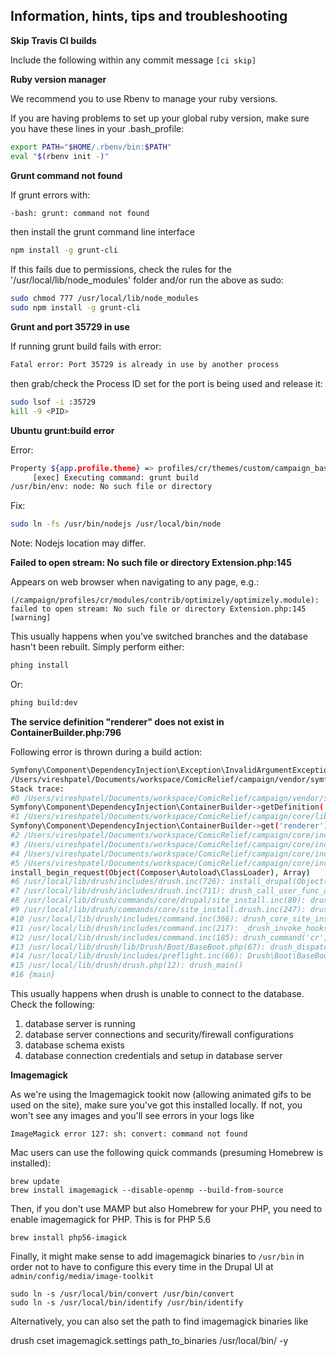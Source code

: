 ## Information, hints, tips and troubleshooting


**Skip Travis CI builds**

Include the following within any commit message `[ci skip]`

**Ruby version manager**

We recommend you to use Rbenv to manage your ruby versions.

If you are having problems to set up your global ruby version, make sure you have these lines in your .bash_profile:

```bash
export PATH="$HOME/.rbenv/bin:$PATH"
eval "$(rbenv init -)"
```

**Grunt command not found**

If grunt errors with:

```bash
-bash: grunt: command not found
```

then install the grunt command line interface

```bash
npm install -g grunt-cli
```

If this fails due to permissions, check the rules for the '/usr/local/lib/node_modules' folder and/or run the above as sudo:

```bash
sudo chmod 777 /usr/local/lib/node_modules
sudo npm install -g grunt-cli
```

**Grunt and port 35729 in use**

If running grunt build fails with error:

```bash
Fatal error: Port 35729 is already in use by another process
```

then grab/check the Process ID set for the port is being used and release it:

```bash
sudo lsof -i :35729
kill -9 <PID>
```

**Ubuntu grunt:build error**

Error:
```bash
Property ${app.profile.theme} => profiles/cr/themes/custom/campaign_base
     [exec] Executing command: grunt build
/usr/bin/env: node: No such file or directory
```

Fix:
```bash
sudo ln -fs /usr/bin/nodejs /usr/local/bin/node
```
Note: Nodejs location may differ.

**Failed to open stream: No such file or directory Extension.php:145**

Appears on web browser when navigating to any page, e.g.:

```text
(/campaign/profiles/cr/modules/contrib/optimizely/optimizely.module): failed to open stream: No such file or directory Extension.php:145 [warning]
```

This usually happens when you've switched branches and the database hasn't been rebuilt. Simply perform either:

```bash
phing install
```

Or:

```bash
phing build:dev
```

**The service definition "renderer" does not exist in ContainerBuilder.php:796**

Following error is thrown during a build action:
```bash
Symfony\Component\DependencyInjection\Exception\InvalidArgumentException: The service definition "renderer" does not exist. in
/Users/vireshpatel/Documents/workspace/ComicRelief/campaign/vendor/symfony/dependency-injection/ContainerBuilder.php:796
Stack trace:
#0 /Users/vireshpatel/Documents/workspace/ComicRelief/campaign/vendor/symfony/dependency-injection/ContainerBuilder.php(440):
Symfony\Component\DependencyInjection\ContainerBuilder->getDefinition('renderer')
#1 /Users/vireshpatel/Documents/workspace/ComicRelief/campaign/core/lib/Drupal.php(158):
Symfony\Component\DependencyInjection\ContainerBuilder->get('renderer')
#2 /Users/vireshpatel/Documents/workspace/ComicRelief/campaign/core/includes/install.core.inc(1151): Drupal::service('renderer')
#3 /Users/vireshpatel/Documents/workspace/ComicRelief/campaign/core/includes/install.core.inc(1089): install_database_errors(Array, './sites/default...')
#4 /Users/vireshpatel/Documents/workspace/ComicRelief/campaign/core/includes/install.core.inc(366): install_verify_database_settings('sites/default')
#5 /Users/vireshpatel/Documents/workspace/ComicRelief/campaign/core/includes/install.core.inc(113):
install_begin_request(Object(Composer\Autoload\ClassLoader), Array)
#6 /usr/local/lib/drush/includes/drush.inc(726): install_drupal(Object(Composer\Autoload\ClassLoader), Array)
#7 /usr/local/lib/drush/includes/drush.inc(711): drush_call_user_func_array('install_drupal', Array)
#8 /usr/local/lib/drush/commands/core/drupal/site_install.inc(80): drush_op('install_drupal', Object(Composer\Autoload\ClassLoader), Array)
#9 /usr/local/lib/drush/commands/core/site_install.drush.inc(247): drush_core_site_install_version('cr', Array)
#10 /usr/local/lib/drush/includes/command.inc(366): drush_core_site_install('cr', 'Campaign')
#11 /usr/local/lib/drush/includes/command.inc(217): _drush_invoke_hooks(Array, Array)
#12 /usr/local/lib/drush/includes/command.inc(185): drush_command('cr', 'Campaign')
#13 /usr/local/lib/drush/lib/Drush/Boot/BaseBoot.php(67): drush_dispatch(Array)
#14 /usr/local/lib/drush/includes/preflight.inc(66): Drush\Boot\BaseBoot->bootstrap_and_dispatch()
#15 /usr/local/lib/drush/drush.php(12): drush_main()
#16 {main}
```

This usually happens when drush is unable to connect to the database. Check the following:
1. database server is running
2. database server connections and security/firewall configurations
3. database schema exists
4. database connection credentials and setup in database server

**Imagemagick**

As we're using the Imagemagick tookit now (allowing animated gifs to be used on the site), make sure you've got this installed locally. If not, you won't see any images and you'll see errors in your logs like

	ImageMagick error 127: sh: convert: command not found

Mac users can use the following quick commands (presuming Homebrew is installed):

	brew update
	brew install imagemagick --disable-openmp --build-from-source
	
Then, if you don't use MAMP but also Homebrew for your PHP, you need to enable imagemagick for PHP. This is for PHP 5.6

	brew install php56-imagick
	
Finally, it might make sense to add imagemagick binaries to `/usr/bin` in order not to have to configure this every time in the Drupal UI at `admin/config/media/image-toolkit`

	sudo ln -s /usr/local/bin/convert /usr/bin/convert
	sudo ln -s /usr/local/bin/identify /usr/bin/identify
	
Alternatively, you can also set the path to find imagemagick binaries like

  drush cset imagemagick.settings path_to_binaries /usr/local/bin/ -y

